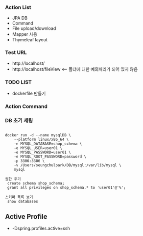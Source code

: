 ### Action List
- JPA DB
- Command 
- File upload/download
- Mapper 사용
- Thymeleaf layout

### Test URL
- http://localhost/
- http://localhost/fileView <== 폴더에 대한 예외처리가 되어 있지 않음 


### TODO LIST
- dockerfile 만들기

### Action Command
### DB 초기 세팅
<pre><code>
docker run -d --name mysqlDB \
    --platform linux/x86_64 \
    -e MYSQL_DATABASE=shop_schema \
    -e MYSQL_USER=user01 \
    -e MYSQL_PASSWORD=user01 \
    -e MYSQL_ROOT_PASSWORD=password \
    -p 3306:3306 \
    -v /Users/seungchulpark/DB/mysql:/var/lib/mysql \
    mysql

권한 주기
 create schema shop_schema;
 grant all privileges on shop_schema.* to 'user01'@'%';

스키마 목록 보기
 show databases
</code></pre>

## Active Profile
- -Dspring.profiles.active=ssh